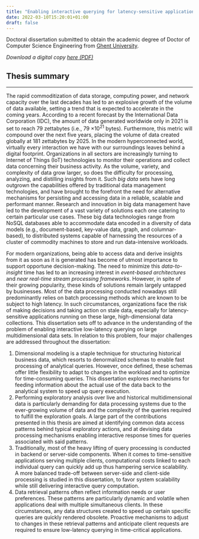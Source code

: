 ```yaml
---
title: "Enabling interactive querying for latency-sensitive applications on big datasets"
date: 2022-03-10T15:20:01+01:00
draft: false
---
```


Doctoral dissertation submitted to obtain the academic degree of Doctor of Computer Science Engineering from [Ghent University](https://www.ugent.be/).


*Download a digital copy [here (PDF)](https://cloud.ilabt.imec.be/index.php/s/83jpXHMdsQ4Cem9)*


## Thesis summary
---
The rapid commoditization of data storage, computing power, and network capacity over the last decades has led to an explosive growth of the volume of data available, setting a trend that is expected to accelerate in the coming years. According to a recent forecast by the International Data Corporation (IDC), the amount of data generated worldwide only in 2021 is set to reach 79 zettabytes (i.e., 79 $\times$10$^{21}$ bytes). Furthermore, this metric will compound over the next five years, placing the volume of data created globally at 181 zettabytes by 2025. In the modern hyperconnected world, virtually every interaction we have with our surroundings leaves behind a digital footprint. Organizations in all sectors are increasingly turning to Internet of Things (IoT) technologies to monitor their operations and collect data concerning their business activity. As the volume, variety, and complexity of data grow larger, so does the difficulty for processing, analyzing, and distilling insights from it. Such *big data* sets have long outgrown the capabilities offered by traditional data management technologies, and have brought to the forefront the need for alternative mechanisms for persisting and accessing data in a reliable, scalable and performant manner. Research and innovation in big data management have led to the development of a vast variety of solutions each one catering to certain particular use cases. These big data technologies range from NoSQL databases able to accommodate data encoded in a diversity of data models (e.g., document-based, key-value data, graph, and columnar-based), to distributed systems capable of harnessing the resources of a cluster of commodity machines to store and run data-intensive workloads.

For modern organizations, being able to access data and derive insights from it as soon as it is generated has become of utmost importance to support opportune decision-making. The need to minimize this *data-to-insight* time has led to an increasing interest in *event-based architectures* and *near real-time stream processing frameworks*.  However, in spite of their growing popularity, these kinds of solutions remain largely untapped by businesses. Most of the data processing conducted nowadays still predominantly relies on batch processing methods which are known to be subject to high latency. In such circumstances, organizations face the risk of making decisions and taking action on stale data, especially for latency-sensitive applications running on these large, high-dimensional data collections. This dissertation sets off to advance in the understanding of the problem of enabling interactive low-latency querying on large multidimensional data sets. In relation to this problem, four major challenges are addressed throughout the dissertation:

1. Dimensional modeling is a staple technique for structuring historical business data, which resorts to denormalized schemas to enable fast processing of analytical queries. However, once defined, these schemas offer little flexibility to adapt to changes in the workload and to optimize for time-consuming queries. This dissertation explores mechanisms for feeding information about the actual use of the data back to the analytical system to speed up query execution. 
2. Performing exploratory analysis over live and historical multidimensional data is particularly demanding for data processing systems due to the ever-growing volume of data and the complexity of the queries required to fulfill the exploration goals. A large part of the contributions presented in this thesis  are aimed at identifying common data access patterns behind typical exploratory actions, and at devising data processing mechanisms enabling interactive response times for queries associated with said patterns.  
3. Traditionally, most of the heavy lifting of query processing is conducted in backend or server-side components. When it comes to time-sensitive applications serving multiple clients, computational costs linked to each individual query can quickly add up thus hampering service scalability. A more balanced trade-off between server-side and client-side processing is studied in this dissertation, to favor system scalability while still delivering interactive query computation. 
4. Data retrieval patterns often reflect information needs or user preferences. These patterns are particularly dynamic and volatile when applications deal with multiple simultaneous clients. In these circumstances, any data structures created to speed up certain specific queries are quickly rendered obsolete. Proactive mechanisms to adjust to changes in these retrieval patterns and anticipate client requests are required to ensure low-latency querying in time-critical applications.


